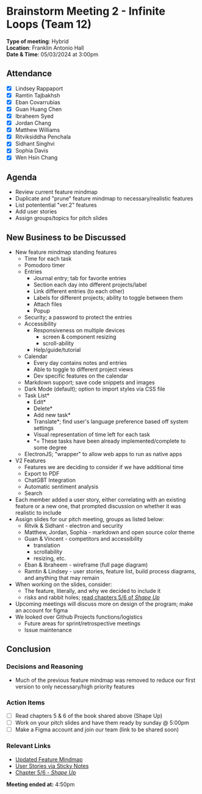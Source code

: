 # Brainstorm Meeting 2 - Infinite Loops (Team 12)

**Type of meeting**: Hybrid \
**Location**: Franklin Antonio Hall \
**Date & Time**: 05/03/2024 at 3:00pm

## Attendance

- [x] Lindsey Rappaport
- [x] Ramtin Tajbakhsh
- [x] Eban Covarrubias
- [x] Guan Huang Chen
- [x] Ibraheem Syed
- [x] Jordan Chang
- [x] Matthew Williams
- [x] Ritviksiddha Penchala
- [x] Sidhant Singhvi
- [x] Sophia Davis
- [x] Wen Hsin Chang

## Agenda

- Review current feature mindmap
- Duplicate and "prune" feature mindmap to necessary/realistic features
- List potentential "ver.2" features
- Add user stories
- Assign groups/topics for pitch slides

## New Business to be Discussed

- New feature mindmap standing features
  - Time for each task
  - Pomodoro timer
  - Entries
    - Journal entry; tab for favorite entries
    - Section each day into different projects/label
    - Link different entries (to each other)
    - Labels for different projects; ability to toggle between them
    - Attach files
    - Popup
  - Security; a password to protect the entries
  - Accessibility
    - Responsiveness on multiple devices
      - screen & component resizing
      - scroll-ability
    - Help/guide/tutorial
  - Calendar
    - Every day contains notes and entries
    - Able to toggle to different project views
    - Dev specific features on the calendar
  - Markdown support; save code snippets and images
  - Dark Mode (default); option to import styles via CSS file
  - Task List*
    - Edit*
    - Delete*
    - Add new task*
    - Translate*; find user's language preference based off system settings
    - Visual representation of time left for each task
    - *= These tasks have been already implemented/complete to some degree
  - ElectronJS; "wrapper" to allow web apps to run as native apps
- V2 Features
  - Features we are deciding to consider if we have additional time
  - Export to PDF
  - ChatGBT Integration
  - Automatic sentiment analysis
  - Search
- Each member added a user story, either correlating with an existing feature or a new one, that prompted discussion on whether it was realistic to include
- Assign slides for our pitch meeting, groups as listed below:
  - Ritvik & Sidhant - electron and security
  - Matthew, Jordan, Sophia - markdown and open source color theme
  - Guan & Vincent - competitors and accessibility
    - translation
    - scrollability
    - resizing, etc.
  - Eban & Ibraheem - wireframe (full page diagram)
  - Ramtin & Lindsey - user stories, feature list, build process diagrams, and anything that may remain
- When working on the slides, consider:
  - The feature, literally, and why we decided to include it
  - risks and rabbit holes; [read chapters 5/6 of *Shape Up*](https://basecamp.com/shapeup/1.4-chapter-05)
- Upcoming meetings will discuss more on design of the program; make an account for figma
- We looked over Github Projects functions/logistics
  - Future areas for sprint/retrospective meetings
  - Issue maintenance 


## Conclusion

### Decisions and Reasoning

- Much of the previous feature mindmap was removed to reduce our first version to only necessary/high priority features

### Action Items

- [ ] Read chapters 5 & 6 of the book shared above (Shape Up)
- [ ] Work on your pitch slides and have them ready by sunday @ 5:00pm
- [ ] Make a Figma account and join our team (link to be shared soon)

### Relevant Links

- [Updated Feature Mindmap](../../specs/brainstorm/050324-feature-mindmap.pdf)
- [User Stories via Sticky Notes](../../specs/brainstorm/050324-user-stories.pdf)
- [Chapter 5/6 - *Shape Up*](https://basecamp.com/shapeup/1.4-chapter-05)

**Meeting ended at:** 4:50pm
